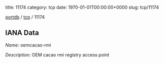 title: 11174
category: tcp
date: 1970-01-01T00:00:00+0000
slug: tcp/11174

[portdb](/) / [tcp](/category/tcp.html) / 11174


## IANA Data

_Name:_ oemcacao-rmi

_Description:_ OEM cacao rmi registry access point

